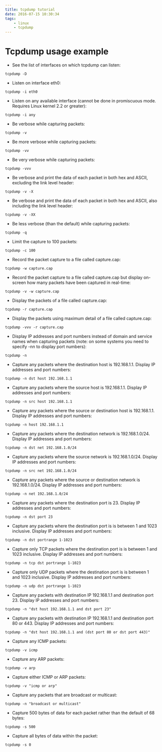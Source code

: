 ```yaml
---
title: tcpdump tutorial
date: 2016-07-15 10:30:34
tags:
    - linux
    - tcpdump
---
```

# Tcpdump usage example
- See the list of interfaces on which tcpdump can listen:
```
tcpdump -D
```
- Listen on interface eth0:
```
tcpdump -i eth0
```

- Listen on any available interface (cannot be done in promiscuous mode. Requires Linux kernel 2.2 or greater):
```
tcpdump -i any
```
- Be verbose while capturing packets:
```
tcpdump -v
```
- Be more verbose while capturing packets:
```
tcpdump -vv
```
- Be very verbose while capturing packets:
```
tcpdump -vvv
```
- Be verbose and print the data of each packet in both hex and ASCII, excluding the link level header:
```
tcpdump -v -X
```
- Be verbose and print the data of each packet in both hex and ASCII, also including the link level header:
```
tcpdump -v -XX
```
- Be less verbose (than the default) while capturing packets:
```
tcpdump -q
```
- Limit the capture to 100 packets:
```
tcpdump -c 100
```
- Record the packet capture to a file called capture.cap:
```
tcpdump -w capture.cap
```
- Record the packet capture to a file called capture.cap but display on-screen how many packets have been captured in real-time:
```
tcpdump -v -w capture.cap
```
- Display the packets of a file called capture.cap:
```
tcpdump -r capture.cap
```
- Display the packets using maximum detail of a file called capture.cap:
```
tcpdump -vvv -r capture.cap
```
- Display IP addresses and port numbers instead of domain and service names when capturing packets (note: on some systems you need to specify -nn to display port numbers):
```
tcpdump -n
```
- Capture any packets where the destination host is 192.168.1.1. Display IP addresses and port numbers:
```
tcpdump -n dst host 192.168.1.1
```
- Capture any packets where the source host is 192.168.1.1. Display IP addresses and port numbers:
```
tcpdump -n src host 192.168.1.1
```
- Capture any packets where the source or destination host is 192.168.1.1. Display IP addresses and port numbers:
```
tcpdump -n host 192.168.1.1
```
- Capture any packets where the destination network is 192.168.1.0/24. Display IP addresses and port numbers:
```
tcpdump -n dst net 192.168.1.0/24
```
- Capture any packets where the source network is 192.168.1.0/24. Display IP addresses and port numbers:
```
tcpdump -n src net 192.168.1.0/24
```
- Capture any packets where the source or destination network is 192.168.1.0/24. Display IP addresses and port numbers:
```
tcpdump -n net 192.168.1.0/24
```
- Capture any packets where the destination port is 23. Display IP addresses and port numbers:
```
tcpdump -n dst port 23
```
- Capture any packets where the destination port is is between 1 and 1023 inclusive. Display IP addresses and port numbers:
```
tcpdump -n dst portrange 1-1023
```
- Capture only TCP packets where the destination port is is between 1 and 1023 inclusive. Display IP addresses and port numbers:
```
tcpdump -n tcp dst portrange 1-1023
```
- Capture only UDP packets where the destination port is is between 1 and 1023 inclusive. Display IP addresses and port numbers:
```
tcpdump -n udp dst portrange 1-1023
```
- Capture any packets with destination IP 192.168.1.1 and destination port 23. Display IP addresses and port numbers:
```
tcpdump -n "dst host 192.168.1.1 and dst port 23"
```
- Capture any packets with destination IP 192.168.1.1 and destination port 80 or 443. Display IP addresses and port numbers:
```
tcpdump -n "dst host 192.168.1.1 and (dst port 80 or dst port 443)"
```
- Capture any ICMP packets:
```
tcpdump -v icmp
```
- Capture any ARP packets:
```
tcpdump -v arp
```
- Capture either ICMP or ARP packets:
```
tcpdump -v "icmp or arp"
```
- Capture any packets that are broadcast or multicast:
```
tcpdump -n "broadcast or multicast"
```
- Capture 500 bytes of data for each packet rather than the default of 68 bytes:
```
tcpdump -s 500
```
- Capture all bytes of data within the packet:
```
tcpdump -s 0
```